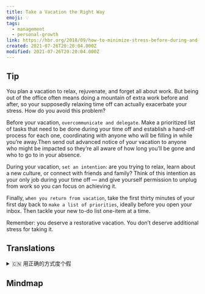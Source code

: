 ```yaml
---
title: Take a Vacation the Right Way
emoji: 💡
tags:
  - management
  - personal-growth
link: https://hbr.org/2018/09/how-to-minimize-stress-before-during-and-after-your-vacation?utm_medium=email&utm_source=newsletter_daily&utm_campaign=mtod_notactsubs
created: 2021-07-26T20:20:04.000Z
modified: 2021-07-26T20:20:04.000Z
---
```


## Tip

You plan a vacation to relax, rejuvenate, and forget all about work. But being out of the office often means doing a mountain of extra work before and after, so your supposedly relaxing time off can actually exacerbate your stress. How do you avoid this problem?

Before your vacation, `overcommunicate and delegate`. Make a prioritized list of tasks that need to be done during your time off and establish a hand-off process for each one, coordinating with anyone who will be filling in while you’re away.Then send out advanced notice of your vacation to anyone who might be impacted so they’re all aware of how long you’ll be gone and who to go to in your absence.

During your vacation, `set an intention`: are you trying to relax, learn about a new culture, or connect with friends and family? Think of this intention as your only job during your time off — and give yourself permission to unplug from work so you can focus on achieving it.

Finally, `when you return from vacation`, take the first thirty minutes of your first day back to `make a list of priorities`, ideally before you open your inbox. Then tackle your new to-do list one-item at a time.

Remember: you deserve a restorative vacation. You don’t deserve additional stress for taking it.

## Translations

<details>
   <summary>🇨🇳 用正确的方式度个假</summary>

你计划一个假期来放松，恢复活力，忘记所有的工作。但离开办公室通常意味着在前后要做一大堆额外的工作，所以你本该放松的时间实际上会加剧你的压力。如何避免这个问题?

在你的假期之前，多沟通和委派。把休假期间需要完成的任务按优先顺序列出来，并为每一项任务建立交接流程，与你休假期间接替你工作的人协调。然后提前通知任何可能受到影响的人你的假期，这样他们就都知道你要离开多久，在你离开的时候去找谁。

在你的假期中，设定一个目标:你是想放松，学习一种新的文化，还是想和朋友和家人联系?把这个目标当成你休假期间唯一的工作，允许自己从工作中解脱出来，这样你就可以专注于实现它。

最后，当你度假归来，用第一天的前 30 分钟列出优先事项清单，最好是在你打开收件箱之前。然后一次只做一件事。

记住:你值得拥有一个恢复元气的假期。你不应该承受额外的压力。

</details>

## Mindmap

![]()
